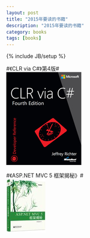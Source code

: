 ```yaml
---
layout: post
title: "2015年要读的书籍"
description: "2015年要读的书籍"
category: books
tags: [books]
---
```

{% include JB/setup %}


#《CLR via C#》第4版#  
![CLR via C#](/images/CLR-via-Csharp.jpg)

#《ASP.NET MVC 5 框架揭秘》#  
![框架揭秘](/images/aspnet-mvc5.jpg)
